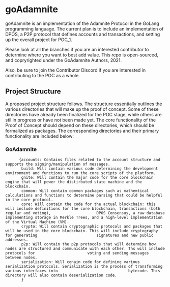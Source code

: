 # goAdamnite

goAdamnite is an implementation of the Adamnite Protocol in the GoLang programming language. The current plan is to include an implementation of DPOS, a P2P protocol that defines accounts and transactions, and setting up the overall project for POC_1.

Please look at all the branches if you are an interested contributor to determine where you want to best add value. This repo is open-sourced, and copryrighted under the GoAdamnite Authors, 2021.

Also, be sure to join the Contributor Discord if you are interested in contributing to the POC as a whole.




## Project Structure

A proposed project structure follows. The structure essentially outlines the various directories that will make up the proof of concept. Some of these directories 
have already been finalized for the POC stage, while others are stil in progress or have not been made yet. The core functionality of the Proof of Concept should depend on these directories, which should be formalized as packages. The corresponding directories and their primary functionality are included below:

### GoAdamnite
          {accounts: Contains files related to the account structure and supports the signing/manipulation of messages.
           build: Will contain various code determining the development environment and functions to run the core scripts of the platform.
           gnite: Will contain the major code for the core blockchain engine that will power the distirbuted state machine and the blockchain. 
           common: Will contain common packages such as mathemtical calculations and functions to determine parsing that could be helpful in the core protocol.
           core: Will contain the code for the actual blockchain: this will include definitions for the core blockchain, transactions (both regular and voting),                    DPOS Consensus, a raw database implementing storage in Merkle Trees, and a high-level implementation of the Virtual Machine (VM).
           crypto: Will contain cryptographic protocols and packages that will be used in the core blockchain. This will include cryptography for generating                          signatures and new public addresses. 
           p2p: Will contain the p2p protocols that will determine how nodes are structured and communicate with each other. Ths will include protocols for                       voting and sending messages between nodes.
           serialization: Will conain code for defining various serialization protocols. Serialization is the process of transforming various interfaces into                               bytecode. This directory will also contain deserialization code. 
           }
           
          
           
